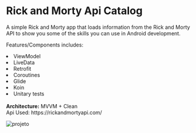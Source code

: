 # Rick and Morty Api Catalog

A simple Rick and Morty app that loads information from the Rick and Morty API to show you some of the skills you can use in Android development.

Features/Components includes:

<li> ViewModel</li>
<li> LiveData</li>
<li> Retrofit</li>
<li> Coroutines</li>
<li> Glide</li>
<li> Koin</li>
<li> Unitary tests</li>
<br>
<B>Architecture:</B> MVVM + Clean
<br>
Api Used: https://rickandmortyapi.com/
<br>


![projeto](https://user-images.githubusercontent.com/18127700/165669302-cad0d682-5e4a-4328-8f71-37758017b81d.jpg)
